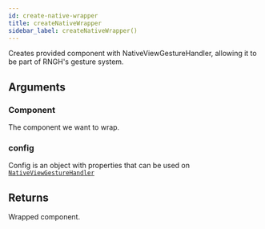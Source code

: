 ```yaml
---
id: create-native-wrapper
title: createNativeWrapper
sidebar_label: createNativeWrapper()
---
```


Creates provided component with NativeViewGestureHandler, allowing it to be part of RNGH's
gesture system.

## Arguments

### Component

The component we want to wrap.

### config

Config is an object with properties that can be used on [`NativeViewGestureHandler`](./nativeview-gh.md)

## Returns

Wrapped component.

